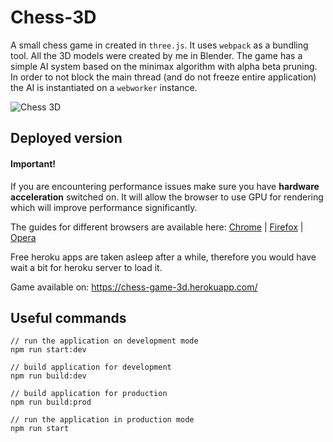 # Chess-3D
A small chess game in created in `three.js`. It uses `webpack` as a bundling tool. All the 3D models were created by me in Blender. The game has a simple AI system based on the minimax algorithm with
alpha beta pruning. In order to not block the main thread (and do not freeze entire application) the AI is instantiated on a `webworker` instance.

![Chess 3D](https://user-images.githubusercontent.com/37155981/189495404-d5f2da23-fa9c-49eb-8980-7d8dd977f332.gif)

## Deployed version
#### Important!
If you are encountering performance issues make sure you have **hardware acceleration** switched on. It will allow the browser to use GPU for rendering which will improve performance significantly. 

The guides for different browsers are available here:
[Chrome](https://help.clickup.com/hc/en-us/articles/6327835447191-Enable-hardware-acceleration-in-Google-Chrome) | [Firefox](https://support.mozilla.org/en-US/kb/performance-settings) | [Opera](https://windowsreport.com/opera-browser-hardware-acceleration/)

Free heroku apps are taken asleep after a while, therefore you would have wait a bit for heroku server to load it.

Game available on: https://chess-game-3d.herokuapp.com/

## Useful commands

```
// run the application on development mode
npm run start:dev

// build application for development
npm run build:dev

// build application for production
npm run build:prod

// run the application in production mode
npm run start
```
